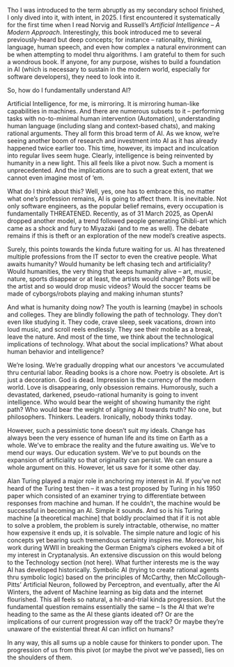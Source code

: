 Tho I was introduced to the term abruptly as my secondary school finished, I only dived into it, with intent, in 2025. I first encountered it systematically for the first time when I read Norvig and Russell’s *Artificial Intelligence – A Modern Approach*. Interestingly, this book introduced me to several previously-heard but deep concepts; for instance – rationality, thinking, language, human speech, and even how complex a natural environment can be when attempting to model thru algorithms. I am grateful to them for such a wondrous book. If anyone, for any purpose, wishes to build a foundation in AI (which is necessary to sustain in the modern world, especially for software developers), they need to look into it. 

So, how do I fundamentally understand AI? 

Artificial Intelligence, for me, is mirroring. It is mirroring human-like capabilities in machines. And there are numerous subsets to it – performing tasks with no-to-minimal human intervention (Automation), understanding human language (including slang and context-based chats), and making rational arguments. They all form this broad term of AI. As we know, we’re seeing another boom of research and investment into AI as it has already happened twice earlier too. This time, however, its impact and inculcation into regular lives seem huge. Clearly, intelligence is being reinvented by humanity in a new light. This all feels like a pivot now. Such a moment is unprecedented. And the implications are to such a great extent, that we cannot even imagine most of ‘em.


What do I think about this? Well, yes, one has to embrace this, no matter what one’s profession remains, AI is going to affect them. It is inevitable. Not only software engineers, as the popular belief remains, every occupation is fundamentally THREATENED. Recently, as of 31 March 2025, as OpenAI dropped another model, a trend followed people generating Ghibli-art which came as a shock and fury to Miyazaki (and to me as well). The debate remains if this is theft or an exploration of the new model’s creative aspects. 


Surely, this points towards the kinda future waiting for us. AI has threatened multiple professions from the IT sector to even the creative people. What awaits humanity? Would humanity be left chasing tech and artificiality? Would humanities, the very thing that keeps humanity alive – art, music, nature, sports disappear or at least, the artists would change? Bots will be the artist and so would drop music videos? Would the soccer teams be made of cyborgs/robots playing and making inhuman stunts? 


And what is humanity doing now? The youth is learning (maybe) in schools and colleges. They are blindly following the path of technology. They don’t even like studying it. They code, crave sleep, seek vacations, drown into loud music, and scroll reels endlessly. They see their mobile as a break, leave the nature. And most of the time, we think about the technological implications of technology. What about the social implications? What about human behavior and intelligence?


We’re losing. We’re gradually dropping what our ancestors ‘ve accumulated thru centurial labor. Reading books is a chore now. Poetry is obsolete. Art is just a decoration. God is dead. Impression is the currency of the modern world. Love is disappearing, only obsession remains.
Humorously, such a devastated, darkened, pseudo-rational humanity is going to invent intelligence. Who would bear the weight of showing humanity the right path? Who would bear the weight of aligning AI towards truth? No one, but philosophers. Thinkers. Leaders. Ironically, nobody thinks today.


However, such a pessimistic tone doesn’t suit my ideals. Change has always been the very essence of human life and its time on Earth as a whole. We’ve to embrace the reality and the future awaiting us. We’ve to mend our ways. Our education system. We’ve to put bounds on the expansion of artificiality so that originality can persist. We can ensure a whole argument on this. However, let us save for it some other day.


Alan Turing played a major role in anchoring my interest in AI. If you’ve not heard of the Turing test then – it was a test proposed by Turing in his 1950 paper which consisted of an examiner trying to differentiate between responses from machine and human. If he couldn’t, the machine would be successful in becoming an AI. Simple it sounds. And so is his Turing machine [a theoretical machine] that boldly proclaimed that if it is not able to solve a problem, the problem is surely intractable, otherwise, no matter how expensive it ends up, it is solvable. The simple nature and logic of his concepts yet bearing such tremendous certainty inspires me. Moreover, his work during WWII in breaking the German Enigma’s ciphers evoked a bit of my interest in Cryptanalysis. An extensive discussion on this would belong to the Technology section (not here).
What further interests me is the way AI has developed historically. Symbolic AI (trying to create rational agents thru symbolic logic) based on the principles of McCarthy, then McCollough-Pitts’ Artificial Neuron, followed by Perceptron, and eventually, after the AI Winters, the advent of Machine learning as big data and the internet flourished. This all feels so natural, a hit-and-trial kinda progression. But the fundamental question remains essentially the same – Is the AI that we’re heading to the same as the AI these giants ideated of? Or are the implications of our current progression way off the track? Or maybe they’re unaware of the existential threat AI can inflict on humans?


In any way, this all sums up a noble cause for thinkers to ponder upon. The progression of us from this pivot (or maybe the pivot we’ve passed), lies on the shoulders of them.
